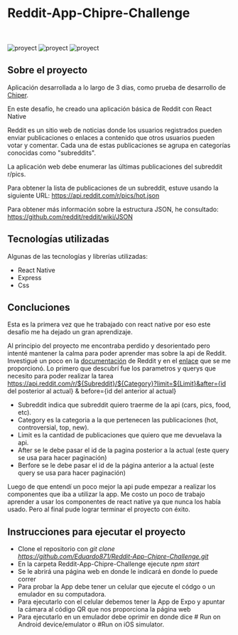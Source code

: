 # Reddit-App-Chipre-Challenge
<br> </br>
![proyect](https://github.com/Eduardo871/Landing-Page-Coca-Cola/blob/main/images/imagen1.jpeg?raw=true)
![proyect](https://github.com/Eduardo871/Landing-Page-Coca-Cola/blob/main/images/imagen2.jpeg?raw=true)
![proyect](https://github.com/Eduardo871/Landing-Page-Coca-Cola/blob/main/images/imagen3.jpeg?raw=true)


## Sobre el proyecto

Aplicación desarrollada a lo largo de 3 dias, como prueba de desarrollo de [Chiper](www.chiper.co). 

En este desafío, he creado una aplicación básica de Reddit con React Native

Reddit es un sitio web de noticias donde los usuarios registrados pueden enviar publicaciones o enlaces a contenido que otros usuarios pueden votar y comentar. Cada una de estas publicaciones se agrupa en categorías conocidas como "subreddits".

La aplicación web debe enumerar las últimas publicaciones del subreddit r/pics.

Para obtener la lista de publicaciones de un subreddit, estuve usando la siguiente URL: https://api.reddit.com/r/pics/hot.json

Para obtener más información sobre la estructura JSON, he consultado: https://github.com/reddit/reddit/wiki/JSON 

## Tecnologías utilizadas

Algunas de las tecnologías y librerías utilizadas:

- React Native
- Express
- Css

## Concluciones
Esta es la primera vez que he trabajado con react native por eso este desafío me ha dejado un gran aprendizaje.

Al principio del proyecto me encontraba perdido y desorientado pero intenté mantener la calma para poder aprender mas sobre la api de Reddit. 
Investigué un poco en la [documentación](https://www.reddit.com/dev/api/) de Reddit y en el [enlace](https://github.com/reddit/reddit/wiki/JSON) que se me proporcionó. 
Lo primero que descubrí fue  los parametros y querys que necesito para poder realizar la tarea https://api.reddit.com/r/${Subreddit}/${Category}?limit=${Limit}&after={id del posterior al actual} & before={id del anterior al actual}

- Subreddit indica que subreddit quiero traerme de la api (cars, pics, food, etc).
- Category es la categoria a la que pertenecen las publicaciones (hot, controversial, top, new).
- Limit es la cantidad de publicaciones que quiero que me devuelava la api.
- After se le debe pasar el id de la pagina posterior a la actual (este query se usa para hacer paginación)
- Berfore se le debe pasar el id de la página anterior a la actual (este query se usa para hacer paginación)

Luego de que entendí un poco mejor la api pude empezar a realizar los componentes que iba a utilizar la app. Me costo un poco de trabajo aprender a usar los componentes de react native ya que nunca los había usado. Pero al final pude lograr terminar el proyecto con éxito.


## Instrucciones para ejecutar el proyecto
- Clone el repositorio con  *git clone https://github.com/Eduardo871/Reddit-App-Chipre-Challenge.git*
- En la carpeta Reddit-App-Chipre-Challenge ejecute *npm start*
- Se le abrirá una página web en donde le indicará en donde lo puede correr
- Para probar la App debe tener un celular que ejecute el códgo o un emulador en su computadora.
- Para ejecutarlo con el celular debemos tener la App de Expo y apuntar la cámara al código QR que nos proporciona la página web
- Para ejecutarlo en un emulador debe oprimir en donde dice # Run on Android device/emulator o #Run on iOS simulator.

